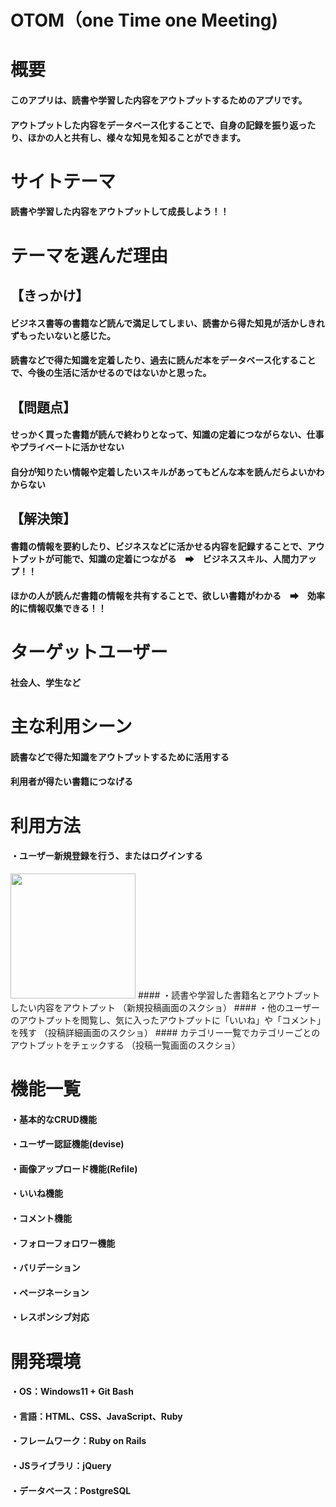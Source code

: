 # OTOM（one Time one Meeting)

# 概要
#### このアプリは、読書や学習した内容をアウトプットするためのアプリです。
#### アウトプットした内容をデータベース化することで、自身の記録を振り返ったり、ほかの人と共有し、様々な知見を知ることができます。

# サイトテーマ
#### 読書や学習した内容をアウトプットして成長しよう！！

# テーマを選んだ理由

## 【きっかけ】
#### ビジネス書等の書籍など読んで満足してしまい、読書から得た知見が活かしきれずもったいないと感じた。
#### 読書などで得た知識を定着したり、過去に読んだ本をデータベース化することで、今後の生活に活かせるのではないかと思った。

## 【問題点】
#### せっかく買った書籍が読んで終わりとなって、知識の定着につながらない、仕事やプライベートに活かせない
#### 自分が知りたい情報や定着したいスキルがあってもどんな本を読んだらよいかわからない

## 【解決策】
#### 書籍の情報を要約したり、ビジネスなどに活かせる内容を記録することで、アウトプットが可能で、知識の定着につながる　➡　ビジネススキル、人間力アップ！！
#### ほかの人が読んだ書籍の情報を共有することで、欲しい書籍がわかる　➡　効率的に情報収集できる！！

# ターゲットユーザー
#### 社会人、学生など

# 主な利用シーン
  #### 読書などで得た知識をアウトプットするために活用する
  #### 利用者が得たい書籍につなげる

# 利用方法
  #### ・ユーザー新規登録を行う、またはログインする
  <img src="https://github.com/user-attachments/assets/3c84309d-fd9b-4897-971a-9175c3ae4810" width="200">
  #### ・読書や学習した書籍名とアウトプットしたい内容をアウトプット
（新規投稿画面のスクショ）
  #### ・他のユーザーのアウトプットを閲覧し、気に入ったアウトプットに「いいね」や「コメント」を残す
（投稿詳細画面のスクショ）
  #### カテゴリー一覧でカテゴリーごとのアウトプットをチェックする
（投稿一覧画面のスクショ）

# 機能一覧
 #### ・基本的なCRUD機能
 #### ・ユーザー認証機能(devise)
 #### ・画像アップロード機能(Refile)
 #### ・いいね機能
 #### ・コメント機能
 #### ・フォローフォロワー機能
 #### ・バリデーション
 #### ・ページネーション
 #### ・レスポンシブ対応

# 開発環境
 #### ・OS：Windows11 + Git Bash
 #### ・言語：HTML、CSS、JavaScript、Ruby
 #### ・フレームワーク：Ruby on Rails
 #### ・JSライブラリ：jQuery
 #### ・データベース：PostgreSQL
